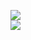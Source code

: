 [![](https://img.shields.io/badge/Made%20With-Github%20Spray-lightgrey.svg?style=for-the-badge&logo=github)](https://github.com/Annihil/github-spray#1399)  
[![](https://i.imgur.com/2DrTn0Z.gif)](https://github.com/Annihil/github-spray)